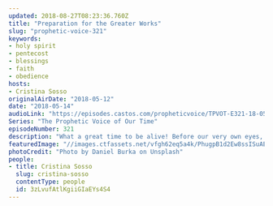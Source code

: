 ```yaml
---
updated: 2018-08-27T08:23:36.760Z
title: "Preparation for the Greater Works"
slug: "prophetic-voice-321"
keywords:
- holy spirit
- pentecost
- blessings
- faith
- obedience
hosts:
- Cristina Sosso
originalAirDate: "2018-05-12"
date: "2018-05-14"
audioLink: "https://episodes.castos.com/propheticvoice/TPVOT-E321-18-05-12-13-Preparation-for-the-Greater-Works.mp3"
Series: "The Prophetic Voice of Our Time"
episodeNumber: 321
description: "What a great time to be alive! Before our very own eyes, we are witnessing the turning around of this country towards righteousness, and we are witnessing and partakers of the manifestations of blessing among the righteous men and women of God, the faithful ones. \n\nThis move of God will take a new mindset. Always move forward in the things of God. The 120 at the upper room were baptized by the Holy Spirit not just because they were in one accord. [It was] because they obeyed the instruction from the Lord. Historical accounts actually record more than 500 disciples of Jesus received this same instruction but..."
featuredImage: "//images.ctfassets.net/vfgh62eq5a4k/PhugpB1d2Ew8ssISuAE4a/1d5830841a53a4799119bea5718b3a6b/daniel-burka-98224-unsplash.jpg"
photoCredit: "Photo by Daniel Burka on Unsplash"
people:
- title: Cristina Sosso
  slug: cristina-sosso
  contentType: people
  id: 3zLvufAtlKgiiGIaEYs4S4
---
```

